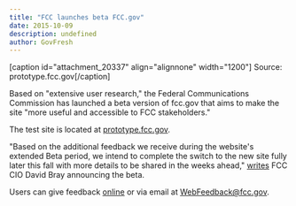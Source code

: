 ```yaml
---
title: "FCC launches beta FCC.gov"
date: 2015-10-09
description: undefined
author: GovFresh
---
```


[caption id="attachment_20337" align="alignnone" width="1200"] Source: prototype.fcc.gov[/caption]

Based on "extensive user research," the Federal Communications Commission has launched a beta version of fcc.gov that aims to make the site "more useful and accessible to FCC stakeholders."

The test site is located at <a href="https://prototype.fcc.gov/">prototype.fcc.gov</a>.

"Based on the additional feedback we receive during the website's extended Beta period, we intend to complete the switch to the new site fully later this fall with more details to be shared in the weeks ahead," <a href="https://www.fcc.gov/blog/your-feedback-building-better-fccgov">writes</a> FCC CIO David Bray announcing the beta.

Users can give feedback <a href="https://prototype.fcc.gov/eform/submit/feedback?destination=home">online</a> or via email at <a href="mailto:WebFeedback@fcc.gov">WebFeedback@fcc.gov</a>.

